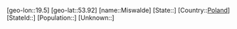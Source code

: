 ﻿---
location: [53.92,19.5]
type: City
tags:
- geo/City


SpocWebEntityId: 32508
isDeleted: false
confidential: public

---
[geo-lon::19.5]
[geo-lat::53.92]
[name::Miswalde]
[State::]
[Country::[Poland](geo/Continent/Europe/Poland.md)]
[StateId::]
[Population::]
[Unknown::]


